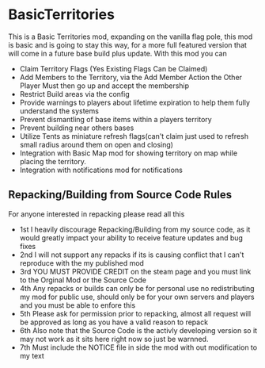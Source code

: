 # BasicTerritories
This is a Basic Territories mod, expanding on the vanilla flag pole, this mod is basic and is going to stay this way, for a more full featured version that will come in a future base build plus update. With this mod you can
- Claim Territory Flags (Yes Existing Flags Can be Claimed)
- Add Members to the Territory, via the Add Member Action the Other Player Must then go up and accept the membership
- Restrict Build areas via the config
- Provide warnings to players about lifetime expiration to help them fully understand the systems
- Prevent dismantling of base items within a players territory
- Prevent building near others bases
- Utilize Tents as miniature refresh flags(can't claim just used to refresh small radius around them on open and closing)
- Integration with Basic Map mod for showing territory on map while placing the territory.
- Integration with notifications mod for notifications

## Repacking/Building from Source Code Rules
For anyone interested in repacking please read all this

- 1st I heavily discourage Repacking/Building from my source code, as it would greatly impact your ability to receive feature updates and bug fixes
- 2nd I will not support any repacks if its is causing conflict that I can't reproduce with the my published mod
- 3rd YOU MUST PROVIDE CREDIT on the steam page and you must link to the Orginal Mod or the Source Code
- 4th Any repacks or builds can only be for personal use no redistributing my mod for public use, should only be for your own servers and players and you must be able to enfore this
- 5th Please ask for permission prior to repacking, almost all request will be approved as long as you have a valid reason to repack
- 6th Also note that the Source Code is the activly developing version so it may not work as it sits here right now so just be warnned.
- 7th Must include the NOTICE file in side the mod with out modification to my text

